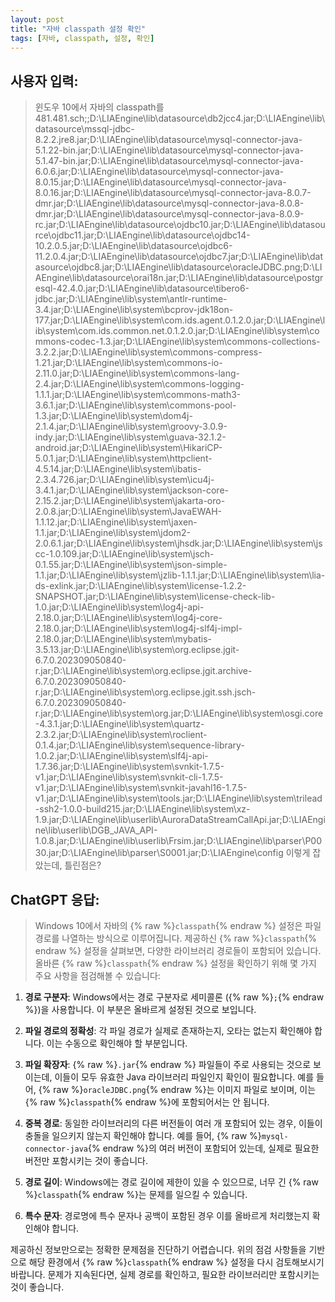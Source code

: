 ```yaml
---
layout: post
title: "자바 classpath 설정 확인"
tags: [자바, classpath, 설정, 확인]
---
```


## 사용자 입력:
> 윈도우 10에서 자바의  classpath를 481.481.sch;;D:\LIAEngine\lib\datasource\db2jcc4.jar;D:\LIAEngine\lib\datasource\mssql-jdbc-8.2.2.jre8.jar;D:\LIAEngine\lib\datasource\mysql-connector-java-5.1.22-bin.jar;D:\LIAEngine\lib\datasource\mysql-connector-java-5.1.47-bin.jar;D:\LIAEngine\lib\datasource\mysql-connector-java-6.0.6.jar;D:\LIAEngine\lib\datasource\mysql-connector-java-8.0.15.jar;D:\LIAEngine\lib\datasource\mysql-connector-java-8.0.16.jar;D:\LIAEngine\lib\datasource\mysql-connector-java-8.0.7-dmr.jar;D:\LIAEngine\lib\datasource\mysql-connector-java-8.0.8-dmr.jar;D:\LIAEngine\lib\datasource\mysql-connector-java-8.0.9-rc.jar;D:\LIAEngine\lib\datasource\ojdbc10.jar;D:\LIAEngine\lib\datasource\ojdbc11.jar;D:\LIAEngine\lib\datasource\ojdbc14-10.2.0.5.jar;D:\LIAEngine\lib\datasource\ojdbc6-11.2.0.4.jar;D:\LIAEngine\lib\datasource\ojdbc7.jar;D:\LIAEngine\lib\datasource\ojdbc8.jar;D:\LIAEngine\lib\datasource\oracleJDBC.png;D:\LIAEngine\lib\datasource\orai18n.jar;D:\LIAEngine\lib\datasource\postgresql-42.4.0.jar;D:\LIAEngine\lib\datasource\tibero6-jdbc.jar;D:\LIAEngine\lib\system\antlr-runtime-3.4.jar;D:\LIAEngine\lib\system\bcprov-jdk18on-177.jar;D:\LIAEngine\lib\system\com.ids.agent.0.1.2.0.jar;D:\LIAEngine\lib\system\com.ids.common.net.0.1.2.0.jar;D:\LIAEngine\lib\system\commons-codec-1.3.jar;D:\LIAEngine\lib\system\commons-collections-3.2.2.jar;D:\LIAEngine\lib\system\commons-compress-1.21.jar;D:\LIAEngine\lib\system\commons-io-2.11.0.jar;D:\LIAEngine\lib\system\commons-lang-2.4.jar;D:\LIAEngine\lib\system\commons-logging-1.1.1.jar;D:\LIAEngine\lib\system\commons-math3-3.6.1.jar;D:\LIAEngine\lib\system\commons-pool-1.3.jar;D:\LIAEngine\lib\system\dom4j-2.1.4.jar;D:\LIAEngine\lib\system\groovy-3.0.9-indy.jar;D:\LIAEngine\lib\system\guava-32.1.2-android.jar;D:\LIAEngine\lib\system\HikariCP-5.0.1.jar;D:\LIAEngine\lib\system\httpclient-4.5.14.jar;D:\LIAEngine\lib\system\ibatis-2.3.4.726.jar;D:\LIAEngine\lib\system\icu4j-3.4.1.jar;D:\LIAEngine\lib\system\jackson-core-2.15.2.jar;D:\LIAEngine\lib\system\jakarta-oro-2.0.8.jar;D:\LIAEngine\lib\system\JavaEWAH-1.1.12.jar;D:\LIAEngine\lib\system\jaxen-1.1.jar;D:\LIAEngine\lib\system\jdom2-2.0.6.1.jar;D:\LIAEngine\lib\system\jhsdk.jar;D:\LIAEngine\lib\system\jscc-1.0.109.jar;D:\LIAEngine\lib\system\jsch-0.1.55.jar;D:\LIAEngine\lib\system\json-simple-1.1.jar;D:\LIAEngine\lib\system\jzlib-1.1.1.jar;D:\LIAEngine\lib\system\lia-ds-exlink.jar;D:\LIAEngine\lib\system\license-1.2.2-SNAPSHOT.jar;D:\LIAEngine\lib\system\license-check-lib-1.0.jar;D:\LIAEngine\lib\system\log4j-api-2.18.0.jar;D:\LIAEngine\lib\system\log4j-core-2.18.0.jar;D:\LIAEngine\lib\system\log4j-slf4j-impl-2.18.0.jar;D:\LIAEngine\lib\system\mybatis-3.5.13.jar;D:\LIAEngine\lib\system\org.eclipse.jgit-6.7.0.202309050840-r.jar;D:\LIAEngine\lib\system\org.eclipse.jgit.archive-6.7.0.202309050840-r.jar;D:\LIAEngine\lib\system\org.eclipse.jgit.ssh.jsch-6.7.0.202309050840-r.jar;D:\LIAEngine\lib\system\org.jar;D:\LIAEngine\lib\system\osgi.core-4.3.1.jar;D:\LIAEngine\lib\system\quartz-2.3.2.jar;D:\LIAEngine\lib\system\roclient-0.1.4.jar;D:\LIAEngine\lib\system\sequence-library-1.0.2.jar;D:\LIAEngine\lib\system\slf4j-api-1.7.36.jar;D:\LIAEngine\lib\system\svnkit-1.7.5-v1.jar;D:\LIAEngine\lib\system\svnkit-cli-1.7.5-v1.jar;D:\LIAEngine\lib\system\svnkit-javahl16-1.7.5-v1.jar;D:\LIAEngine\lib\system\tools.jar;D:\LIAEngine\lib\system\trilead-ssh2-1.0.0-build215.jar;D:\LIAEngine\lib\system\xz-1.9.jar;D:\LIAEngine\lib\userlib\AuroraDataStreamCallApi.jar;D:\LIAEngine\lib\userlib\DGB_JAVA_API-1.0.8.jar;D:\LIAEngine\lib\userlib\Frsim.jar;D:\LIAEngine\lib\parser\P0030.jar;D:\LIAEngine\lib\parser\S0001.jar;D:\LIAEngine\config 이렇게 잡았는데, 틀린점은?

## ChatGPT 응답:
> Windows 10에서 자바의 {% raw %}`classpath`{% endraw %} 설정은 파일 경로를 나열하는 방식으로 이루어집니다. 제공하신 {% raw %}`classpath`{% endraw %} 설정을 살펴보면, 다양한 라이브러리 경로들이 포함되어 있습니다. 올바른 {% raw %}`classpath`{% endraw %} 설정을 확인하기 위해 몇 가지 주요 사항을 점검해볼 수 있습니다:

1. **경로 구분자**: Windows에서는 경로 구분자로 세미콜론 ({% raw %}`;`{% endraw %})을 사용합니다. 이 부분은 올바르게 설정된 것으로 보입니다.

2. **파일 경로의 정확성**: 각 파일 경로가 실제로 존재하는지, 오타는 없는지 확인해야 합니다. 이는 수동으로 확인해야 할 부분입니다.

3. **파일 확장자**: {% raw %}`.jar`{% endraw %} 파일들이 주로 사용되는 것으로 보이는데, 이들이 모두 유효한 Java 라이브러리 파일인지 확인이 필요합니다. 예를 들어, {% raw %}`oracleJDBC.png`{% endraw %}는 이미지 파일로 보이며, 이는 {% raw %}`classpath`{% endraw %}에 포함되어서는 안 됩니다.

4. **중복 경로**: 동일한 라이브러리의 다른 버전들이 여러 개 포함되어 있는 경우, 이들이 충돌을 일으키지 않는지 확인해야 합니다. 예를 들어, {% raw %}`mysql-connector-java`{% endraw %}의 여러 버전이 포함되어 있는데, 실제로 필요한 버전만 포함시키는 것이 좋습니다.

5. **경로 길이**: Windows에는 경로 길이에 제한이 있을 수 있으므로, 너무 긴 {% raw %}`classpath`{% endraw %}는 문제를 일으킬 수 있습니다.

6. **특수 문자**: 경로명에 특수 문자나 공백이 포함된 경우 이를 올바르게 처리했는지 확인해야 합니다.

제공하신 정보만으로는 정확한 문제점을 진단하기 어렵습니다. 위의 점검 사항들을 기반으로 해당 환경에서 {% raw %}`classpath`{% endraw %} 설정을 다시 검토해보시기 바랍니다. 문제가 지속된다면, 실제 경로를 확인하고, 필요한 라이브러리만 포함시키는 것이 좋습니다.

